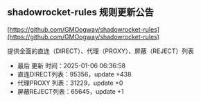 ## shadowrocket-rules 规则更新公告

[https://github.com/GMOogway/shadowrocket-rules](https://github.com/GMOogway/shadowrocket-rules)

提供全面的直连（DIRECT）、代理（PROXY）、屏蔽（REJECT）列表
- 最后 更新 时间：2025-01-06 06:36:58
- 直连DIRECT列表：95356，update +438
- 代理PROXY 列表：31229，update +0
- 屏蔽REJECT列表：65645，update +1